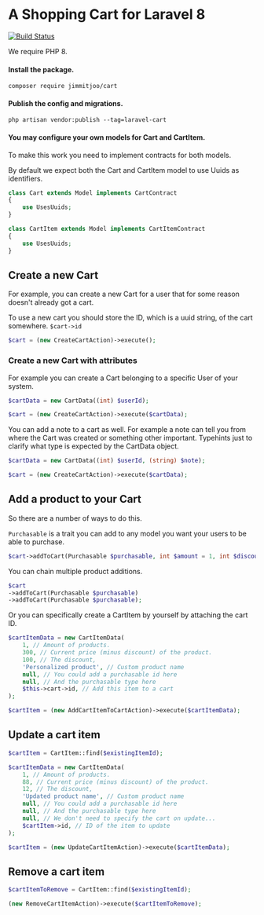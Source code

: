 # A Shopping Cart for Laravel 8

[![Build Status](https://app.travis-ci.com/jimmitjoo/cart.svg?branch=main)](https://app.travis-ci.com/jimmitjoo/cart)

We require PHP 8.

#### Install the package.

`composer require jimmitjoo/cart`

#### Publish the config and migrations.

`php artisan vendor:publish --tag=laravel-cart`

#### You may configure your own models for Cart and CartItem.

To make this work you need to implement contracts for both models.

By default we expect both the Cart and CartItem model to use Uuids as identifiers.

```php
class Cart extends Model implements CartContract 
{
    use UsesUuids;
}
```

```php
class CartItem extends Model implements CartItemContract 
{
    use UsesUuids;
}
```


## Create a new Cart

For example, you can create a new Cart for a user that for some reason doesn't already got a cart.

To use a new cart you should store the ID, which is a uuid string, of the cart somewhere. `$cart->id`

```php
$cart = (new CreateCartAction)->execute();
```

### Create a new Cart with attributes

For example you can create a Cart belonging to a specific User of your system.

```php
$cartData = new CartData((int) $userId);

$cart = (new CreateCartAction)->execute($cartData);
```

You can add a note to a cart as well. For example a note can tell you from where the Cart was created or something other important. Typehints just to clarify what type is
expected by the CartData object.

```php
$cartData = new CartData((int) $userId, (string) $note);

$cart = (new CreateCartAction)->execute($cartData);
```

## Add a product to your Cart

So there are a number of ways to do this.

`Purchasable` is a trait you can add to any model you want your users to be able to purchase.
```php 
$cart->addToCart(Purchasable $purchasable, int $amount = 1, int $discount = 0);
```

You can chain multiple product additions.
```php 
$cart
->addToCart(Purchasable $purchasable)
->addToCart(Purchasable $purchasable);
```

Or you can specifically create a CartItem by yourself by attaching the cart ID.
```php
$cartItemData = new CartItemData(
    1, // Amount of products.
    300, // Current price (minus discount) of the product.
    100, // The discount,
    'Personalized product', // Custom product name
    null, // You could add a purchasable id here
    null, // And the purchasable type here
    $this->cart->id, // Add this item to a cart
);

$cartItem = (new AddCartItemToCartAction)->execute($cartItemData);
```

## Update a cart item

```php
$cartItem = CartItem::find($existingItemId);

$cartItemData = new CartItemData(
    1, // Amount of products.
    88, // Current price (minus discount) of the product.
    12, // The discount,
    'Updated product name', // Custom product name
    null, // You could add a purchasable id here
    null, // And the purchasable type here
    null, // We don't need to specify the cart on update...
    $cartItem->id, // ID of the item to update
);

$cartItem = (new UpdateCartItemAction)->execute($cartItemData);
```

## Remove a cart item
```php
$cartItemToRemove = CartItem::find($existingItemId);

(new RemoveCartItemAction)->execute($cartItemToRemove);
```